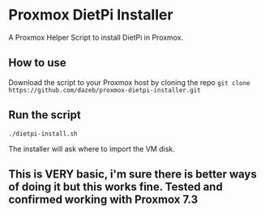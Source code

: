 # Proxmox DietPi Installer

A Proxmox Helper Script to install DietPi in Proxmox.

## How to use

Download the script to your Proxmox host by cloning the repo
`git clone https://github.com/dazeb/proxmox-dietpi-installer.git`

## Run the script
`./dietpi-install.sh`

The installer will ask where to import the VM disk.

## This is VERY basic, i'm sure there is better ways of doing it but this works fine. Tested and confirmed working with Proxmox 7.3
